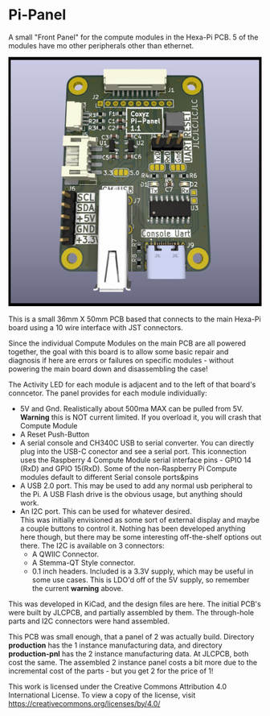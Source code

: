 # Pi-Panel
A small "Front Panel" for the compute modules in the Hexa-Pi PCB.
5 of the modules have mo other peripherals other than ethernet.

![the Pi-Panel PCB](doc/Pi-Panel_1.1.jpg)

This is a small 36mm X 50mm PCB based that connects to the main Hexa-Pi board
using a 10 wire interface with JST connectors.

Since the individual Compute Modules on the main PCB are all powered together,
the goal with this board is to allow some basic repair and diagnosis if here are errors 
or failures on specific modules - without powering the main board down and disassembling the case!

The Activity LED for each module is adjacent and to the left of that board's conncetor.
The panel provides for each module individually:
- 5V and Gnd. Realistically about 500ma MAX can be pulled from 5V.
  **Warning** this is NOT current limited. 
  If you overload it, you will crash that Compute Module
- A Reset Push-Button
- A serial console and CH340C USB to serial converter.
  You can directly plug into the USB-C conector and see a serial port.
  This iconnection uses the Raspberry 4 Compute Module serial interface pins -
  GPIO 14 (RxD) and GPIO 15(RxD). Some of the non-Raspberry Pi
  Compute modules default to different Serial console ports&pins
- A USB 2.0 port. This may be used to add any normal usb peripheral to the Pi.
  A USB Flash drive is the obvious usage, but anything should work.
- An I2C port. This can be used for whatever desired.  
  This was initially envisioned as some sort of external display and maybe a couple
  buttons to control it.  Nothing has been developed anything here though, but
  there may be some interesting off-the-shelf options out there.
  The I2C is available on 3 connectors:
  - A QWIIC Connector.
  - A Stemma-QT Style connector.
  - 0.1 inch headers.  Included is a 3.3V supply, which may be useful in some use cases.
    This is LDO'd off of the 5V supply, so remember the current **warning** above.

This was developed in KiCad, and the design files are here.
The initial PCB's were built by JLCPCB, and partially assembled by them.
The through-hole parts and I2C connectors were hand assembled.

This PCB was small enough, that a panel of 2 was actually build.
Directory **production** has the 1 instance manufacturing data, and
directory **production-pnl** has the 2 instance manufacturing data.
At JLCPCB, both cost the same. 
The assembled 2 instance panel costs a bit more due
to the incremental cost of the parts - but you get 2 for the price of 1!

This work is licensed under the Creative Commons Attribution 4.0 International License. To view a copy of the license, visit https://creativecommons.org/licenses/by/4.0/
